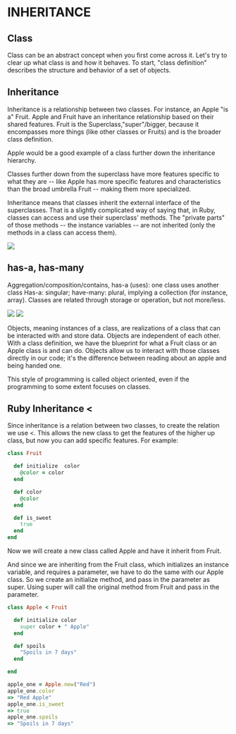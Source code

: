 # INHERITANCE

## Class
Class can be an abstract concept when you first come across it. Let's try to clear up what class is and how it behaves. To start, "class definition" describes the structure and behavior of a set of objects.

## Inheritance
Inheritance is a relationship between two classes. For instance, an Apple "is a" Fruit. Apple and Fruit have an inheritance relationship based on their shared features.
Fruit is the Superclass,"super"/bigger, because it encompasses more things (like other classes or Fruits) and is the broader class definition.

Apple would be a good example of a class further down the inheritance hierarchy.



Classes further down from the superclass have more features specific to what they are -- like Apple has more specific features and characteristics than the broad umbrella Fruit -- making them more specialized.

Inheritance means that classes inherit the external interface of the superclasses. That is a slightly complicated way of saying that, in Ruby, classes can access and use their superclass' methods. The "private parts" of those methods -- the instance variables -- are not inherited (only the methods in a class can access them).

<img src="http://s3.amazonaws.com/learn-site/app/public/redactor_rails/pictures/12/original_is-a.png?1464387871"/>


## has-a, has-many
Aggregation/composition/contains, has-a (uses): one class uses another class
Has-a: singular; have-many: plural, implying a collection (for instance, array).
Classes are related through storage or operation, but not more/less.

<img src="http://s3.amazonaws.com/learn-site/app/public/redactor_rails/pictures/26/original_has-a.png?1469057861"/>
<img src="http://s3.amazonaws.com/learn-site/app/public/redactor_rails/pictures/27/original_has-many.png?1469057876"/>



Objects, meaning instances of a class, are realizations of a class that can be interacted with and store data. Objects are independent of each other. With a class definition, we have the blueprint for what a Fruit class or an Apple class is and can do. Objects allow us to interact with those classes directly in our code; it's the difference between reading about an apple and being handed one.

This style of programming is called object oriented, even if the programming to some extent focuses on classes.

## Ruby Inheritance <
Since inheritance is a relation between two classes, to create the relation we use <. This allows the new class to get the features of the higher up class, but now you can add specific features. For example:

```RUBY
class Fruit

  def initialize  color
    @color = color
  end

  def color
    @color
  end

  def is_sweet
    true
  end
end
```
Now we will create a new class called Apple and have it inherit from Fruit.

And since we are inheriting from the Fruit class, which initializes an instance variable, and requires a parameter, we have to do the same with our Apple class. So we create an initialize method, and pass in the parameter as super. Using super will call the original method from Fruit and pass in the parameter.

```RUBY
class Apple < Fruit

  def initialize color
    super color + " Apple"
  end

  def spoils
    "Spoils in 7 days"
  end

end

apple_one = Apple.new("Red")
apple_one.color
=> "Red Apple"
apple_one.is_sweet
=> true
apple_one.spoils
=> "Spoils in 7 days"
```

